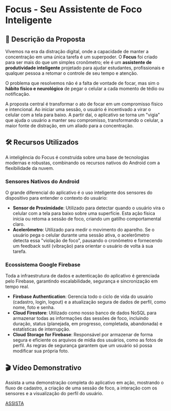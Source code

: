 # Focus - Seu Assistente de Foco Inteligente

## 🎯 Descrição da Proposta

Vivemos na era da distração digital, onde a capacidade de manter a concentração em uma única tarefa é um superpoder. O **Focus** foi criado para ser mais do que um simples cronômetro; ele é um **assistente de produtividade inteligente** projetado para ajudar estudantes, profissionais e qualquer pessoa a retomar o controle de seu tempo e atenção.

O problema que resolvemos não é a falta de vontade de focar, mas sim o **hábito físico e neurológico** de pegar o celular a cada momento de tédio ou notificação.

A proposta central é transformar o ato de focar em um compromisso físico e intencional. Ao iniciar uma sessão, o usuário é incentivado a virar o celular com a tela para baixo. A partir daí, o aplicativo se torna um "vigia" que ajuda o usuário a manter seu compromisso, transformando o celular, a maior fonte de distração, em um aliado para a concentração.

## 🛠️ Recursos Utilizados

A inteligência do Focus é construída sobre uma base de tecnologias modernas e robustas, combinando os recursos nativos do Android com a flexibilidade da nuvem.

### Sensores Nativos do Android

O grande diferencial do aplicativo é o uso inteligente dos sensores do dispositivo para entender o contexto do usuário:

- **Sensor de Proximidade**: Utilizado para detectar quando o usuário vira o celular com a tela para baixo sobre uma superfície. Esta ação física inicia ou retoma a sessão de foco, criando um gatilho comportamental claro.
- **Acelerômetro**: Utilizado para medir o movimento do aparelho. Se o usuário pega o celular durante uma sessão ativa, o acelerômetro detecta essa "violação de foco", pausando o cronômetro e fornecendo um feedback sutil (vibração) para orientar o usuário de volta à sua tarefa.

### Ecossistema Google Firebase

Toda a infraestrutura de dados e autenticação do aplicativo é gerenciada pelo Firebase, garantindo escalabilidade, segurança e sincronização em tempo real.

- **Firebase Authentication**: Gerencia todo o ciclo de vida do usuário (cadastro, login, logout) e a atualização segura de dados de perfil, como nome, foto e senha.
- **Cloud Firestore**: Utilizado como nosso banco de dados NoSQL para armazenar todas as informações das sessões de foco, incluindo duração, status (planejada, em progresso, completada, abandonada) e estatísticas de interrupção.
- **Cloud Storage for Firebase**: Responsável por armazenar de forma segura e eficiente os arquivos de mídia dos usuários, como as fotos de perfil. As regras de segurança garantem que um usuário só possa modificar sua própria foto.

## 🎬 Vídeo Demonstrativo

Assista a uma demonstração completa do aplicativo em ação, mostrando o fluxo de cadastro, a criação de uma sessão de foco, a interação com os sensores e a visualização do perfil do usuário.

[ASSISTA](https://drive.google.com/file/d/1_zZt2pdf4MyT2vO-S2OZUz6jkbzOLST8/view?usp=sharing)
